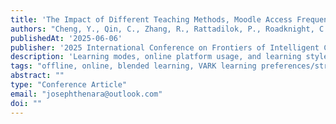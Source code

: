 ```yaml
---
title: 'The Impact of Different Teaching Methods, Moodle Access Frequency, and (Mis)matching of Learning Strategies towards Students’ Academic Success in Higher Education'
authors: "Cheng, Y., Qin, C., Zhang, R., Rattadilok, P., Roadknight, C.M., Hadian, G.S. and Thenara, J.M."
publishedAt: '2025-06-06'
publisher: '2025 International Conference on Frontiers of Intelligent Computing: Theory and Applications (FICTA-2025)'
description: 'Learning modes, online platform usage, and learning style alignment are examined in this study to understand their impact on Computer Science student performance, analyzing grades and online activity across varied educational settings to identify key factors influencing academic success.'
tags: "offline, online, blended learning, VARK learning preferences/strategies, (mis)match of learning strategies"
abstract: ""
type: "Conference Article"
email: "josephthenara@outlook.com"
doi: ""
---
```

